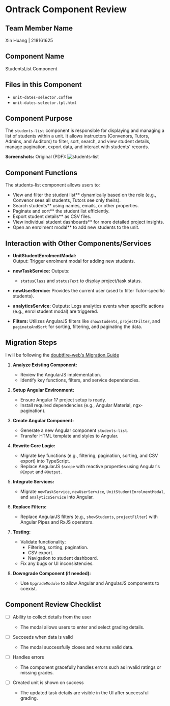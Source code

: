 # Ontrack Component Review

## Team Member Name
Xin Huang | 218161625

## Component Name
StudentsList Component

## Files in this Component
- `unit-dates-selector.coffee`
- `unit-dates-selector.tpl.html`


## Component Purpose

The `students-list` component is responsible for displaying and managing a list of students within a unit. It allows instructors (Convenors, Tutors, Admins, and Auditors) to filter, sort, search, and view student details, manage pagination, export data, and interact with students' records.

**Screenshots:**
Original (PDF): ![students-list](students-list.png)

## Component Functions
The students-list component allows users to:

- View and filter the student list** dynamically based on the role (e.g., Convenor sees all students, Tutors see only theirs).
- Search students** using names, emails, or other properties.
- Paginate and sort** the student list efficiently.
- Export student details** as CSV files.
- View individual student dashboards** for more detailed project insights.
- Open an enrolment modal** to add new students to the unit.

## Interaction with Other Components/Services
- **UnitStudentEnrolmentModal:**  
  Output: Trigger enrolment modal for adding new students.

- **newTaskService:**
  Outputs:
  - `statusClass` and `statusText` to display project/task status.

- **newUserService:**
  Provides the current user (used to filter Tutor-specific students).

- **analyticsService:**
  Outputs: Logs analytics events when specific actions (e.g., enrol student modal) are triggered.

- **Filters:**
  Utilizes AngularJS filters like `showStudents`, `projectFilter`, and `paginateAndSort` for sorting, filtering, and paginating the data.


## Migration Steps
I will be following the
[doubtfire-web's Migration Guide](https://github.com/thoth-tech/doubtfire-web/blob/e70f4c7cd1395eaab942ee389788f75f92e985c9/MIGRATION-GUIDE.md)

1. **Analyze Existing Component:**
   - Review the AngularJS implementation.
   - Identify key functions, filters, and service dependencies.

2. **Setup Angular Environment:**
   - Ensure Angular 17 project setup is ready.
   - Install required dependencies (e.g., Angular Material, ngx-pagination).

3. **Create Angular Component:**
   - Generate a new Angular component `students-list`.
   - Transfer HTML template and styles to Angular.

4. **Rewrite Core Logic:**
   - Migrate key functions (e.g., filtering, pagination, sorting, and CSV export) into TypeScript.
   - Replace AngularJS `$scope` with reactive properties using Angular's `@Input` and `@Output`.

5. **Integrate Services:**
   - Migrate `newTaskService`, `newUserService`, `UnitStudentEnrolmentModal`, and `analyticsService` into Angular.

6. **Replace Filters:**
   - Replace AngularJS filters (e.g., `showStudents`, `projectFilter`) with Angular Pipes and RxJS operators.

7. **Testing:**
   - Validate functionality:
     - Filtering, sorting, pagination.
     - CSV export.
     - Navigation to student dashboard.
   - Fix any bugs or UI inconsistencies.

8. **Downgrade Component (if needed):**
   - Use `UpgradeModule` to allow Angular and AngularJS components to coexist.

## Component Review Checklist

- [ ] Ability to collect details from the user
  - The modal allows users to enter and select grading details.

- [ ] Succeeds when data is valid
  - The modal successfully closes and returns valid data.

- [ ] Handles errors
  - The component gracefully handles errors such as invalid ratings or missing grades.

- [ ] Created unit is shown on success
  - The updated task details are visible in the UI after successful grading.